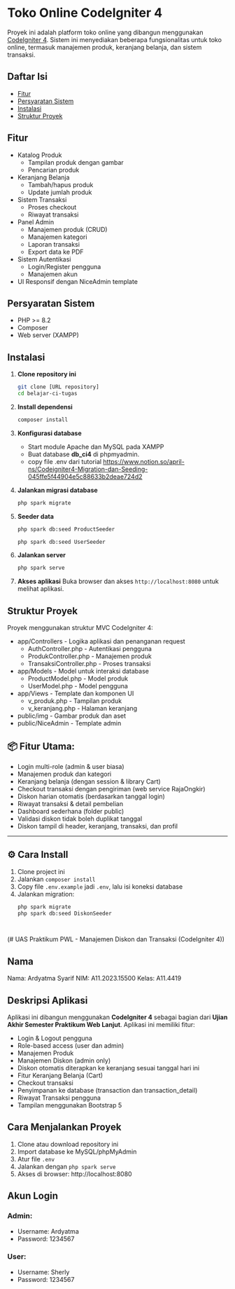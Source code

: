 # Toko Online CodeIgniter 4

Proyek ini adalah platform toko online yang dibangun menggunakan [CodeIgniter 4](https://codeigniter.com/). Sistem ini menyediakan beberapa fungsionalitas untuk toko online, termasuk manajemen produk, keranjang belanja, dan sistem transaksi.

## Daftar Isi

- [Fitur](#fitur)
- [Persyaratan Sistem](#persyaratan-sistem)
- [Instalasi](#instalasi)
- [Struktur Proyek](#struktur-proyek)

## Fitur

- Katalog Produk
  - Tampilan produk dengan gambar
  - Pencarian produk
- Keranjang Belanja
  - Tambah/hapus produk
  - Update jumlah produk
- Sistem Transaksi
  - Proses checkout
  - Riwayat transaksi
- Panel Admin
  - Manajemen produk (CRUD)
  - Manajemen kategori
  - Laporan transaksi
  - Export data ke PDF
- Sistem Autentikasi
  - Login/Register pengguna
  - Manajemen akun
- UI Responsif dengan NiceAdmin template

## Persyaratan Sistem

- PHP >= 8.2
- Composer
- Web server (XAMPP)

## Instalasi

1. **Clone repository ini**
   ```bash
   git clone [URL repository]
   cd belajar-ci-tugas
   ```
2. **Install dependensi**
   ```bash
   composer install
   ```
3. **Konfigurasi database**

   - Start module Apache dan MySQL pada XAMPP
   - Buat database **db_ci4** di phpmyadmin.
   - copy file .env dari tutorial https://www.notion.so/april-ns/Codeigniter4-Migration-dan-Seeding-045ffe5f44904e5c88633b2deae724d2

4. **Jalankan migrasi database**
   ```bash
   php spark migrate
   ```
5. **Seeder data**
   ```bash
   php spark db:seed ProductSeeder
   ```
   ```bash
   php spark db:seed UserSeeder
   ```
6. **Jalankan server**
   ```bash
   php spark serve
   ```
7. **Akses aplikasi**
   Buka browser dan akses `http://localhost:8080` untuk melihat aplikasi.

## Struktur Proyek

Proyek menggunakan struktur MVC CodeIgniter 4:

- app/Controllers - Logika aplikasi dan penanganan request
  - AuthController.php - Autentikasi pengguna
  - ProdukController.php - Manajemen produk
  - TransaksiController.php - Proses transaksi
- app/Models - Model untuk interaksi database
  - ProductModel.php - Model produk
  - UserModel.php - Model pengguna
- app/Views - Template dan komponen UI
  - v_produk.php - Tampilan produk
  - v_keranjang.php - Halaman keranjang
- public/img - Gambar produk dan aset
- public/NiceAdmin - Template admin

## 📦 Fitur Utama:
- Login multi-role (admin & user biasa)
- Manajemen produk dan kategori
- Keranjang belanja (dengan session & library Cart)
- Checkout transaksi dengan pengiriman (web service RajaOngkir)
- Diskon harian otomatis (berdasarkan tanggal login)
- Riwayat transaksi & detail pembelian
- Dashboard sederhana (folder public)
- Validasi diskon tidak boleh duplikat tanggal
- Diskon tampil di header, keranjang, transaksi, dan profil

---

## ⚙️ Cara Install
1. Clone project ini
2. Jalankan `composer install`
3. Copy file `.env.example` jadi `.env`, lalu isi koneksi database
4. Jalankan migration:
   ```bash
   php spark migrate
   php spark db:seed DiskonSeeder

 
(# UAS Praktikum PWL - Manajemen Diskon dan Transaksi (CodeIgniter 4))

## Nama
Nama: Ardyatma Syarif
NIM: A11.2023.15500
Kelas: A11.4419
## Deskripsi Aplikasi
Aplikasi ini dibangun menggunakan **CodeIgniter 4** sebagai bagian dari **Ujian Akhir Semester
Praktikum Web Lanjut**. Aplikasi ini memiliki fitur:
- Login & Logout pengguna
- Role-based access (user dan admin)
- Manajemen Produk
- Manajemen Diskon (admin only)
- Diskon otomatis diterapkan ke keranjang sesuai tanggal hari ini
- Fitur Keranjang Belanja (Cart)
- Checkout transaksi
- Penyimpanan ke database (transaction dan transaction_detail)
- Riwayat Transaksi pengguna
- Tampilan menggunakan Bootstrap 5
## Cara Menjalankan Proyek
1. Clone atau download repository ini
2. Import database ke MySQL/phpMyAdmin
3. Atur file `.env`
4. Jalankan dengan `php spark serve`
5. Akses di browser: http://localhost:8080
## Akun Login
### Admin:
- Username: Ardyatma
- Password: 1234567
### User:
- Username: Sherly
- Password: 1234567

